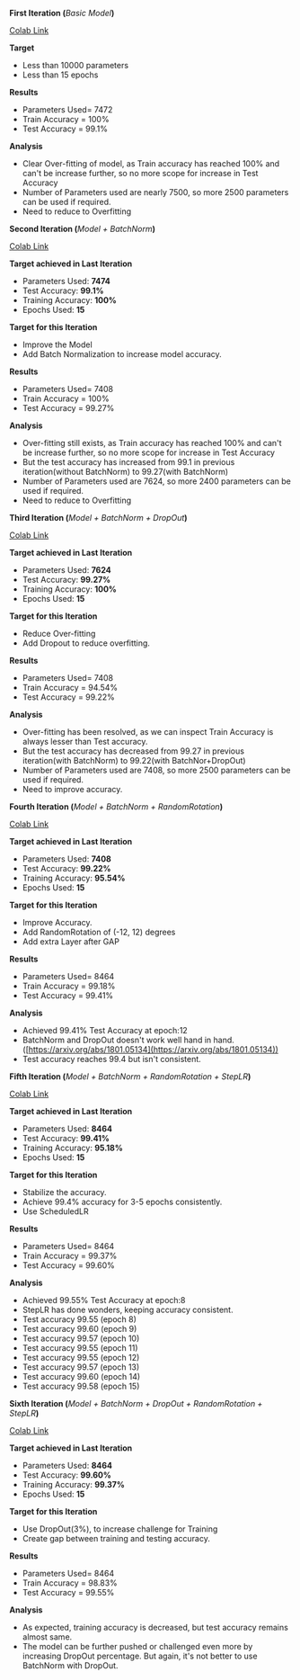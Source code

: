 **First Iteration (**_Basic Model_**)**

[Colab Link](https://github.com/abksyed/EVA4/blob/master/S5/EVA4_S5_Assignment_iter01.ipynb)

**Target**

- Less than 10000 parameters
- Less than 15 epochs

**Results**

- Parameters Used= 7472
- Train Accuracy = 100%
- Test Accuracy = 99.1%

**Analysis**

- Clear Over-fitting of model, as Train accuracy has reached 100% and can&#39;t be increase further, so no more scope for increase in Test Accuracy
- Number of Parameters used are nearly 7500, so more 2500 parameters can be used if required.
- Need to reduce to Overfitting

**Second Iteration (**_Model + BatchNorm_**)**

[Colab Link](https://github.com/abksyed/EVA4/blob/master/S5/EVA4_S5_Assignment_iter02.ipynb)

**Target achieved in Last Iteration**

- Parameters Used:  **7474**
- Test Accuracy:  **99.1%**
- Training Accuracy:  **100%**
- Epochs Used:  **15**

**Target for this Iteration**

- Improve the Model
- Add Batch Normalization to increase model accuracy.

**Results**

- Parameters Used= 7408
- Train Accuracy = 100%
- Test Accuracy = 99.27%

**Analysis**

- Over-fitting still exists, as Train accuracy has reached 100% and can&#39;t be increase further, so no more scope for increase in Test Accuracy
- But the test accuracy has increased from 99.1 in previous iteration(without BatchNorm) to 99.27(with BatchNorm)
- Number of Parameters used are 7624, so more 2400 parameters can be used if required.
- Need to reduce to Overfitting

**Third Iteration (**_Model + BatchNorm + DropOut_**)**

[Colab Link](https://github.com/abksyed/EVA4/blob/master/S5/EVA4_S5_Assignment_iter03.ipynb)

**Target achieved in Last Iteration**

- Parameters Used:  **7624**
- Test Accuracy:  **99.27%**
- Training Accuracy:  **100%**
- Epochs Used:  **15**

**Target for this Iteration**

- Reduce Over-fitting
- Add Dropout to reduce overfitting.

**Results**

- Parameters Used= 7408
- Train Accuracy = 94.54%
- Test Accuracy = 99.22%

**Analysis**

- Over-fitting has been resolved, as we can inspect Train Accuracy is always lesser than Test accuracy.
- But the test accuracy has decreased from 99.27 in previous iteration(with BatchNorm) to 99.22(with BatchNor+DropOut)
- Number of Parameters used are 7408, so more 2500 parameters can be used if required.
- Need to improve accuracy.

**Fourth Iteration (**_Model + BatchNorm + RandomRotation_**)**

[Colab Link](https://github.com/abksyed/EVA4/blob/master/S5/EVA4_S5_Assignment_iter04.ipynb)

**Target achieved in Last Iteration**

- Parameters Used:  **7408**
- Test Accuracy:  **99.22%**
- Training Accuracy:  **95.54%**
- Epochs Used:  **15**

**Target for this Iteration**

- Improve Accuracy.
- Add RandomRotation of (-12, 12) degrees
- Add extra Layer after GAP

**Results**

- Parameters Used= 8464
- Train Accuracy = 99.18%
- Test Accuracy = 99.41%

**Analysis**

- Achieved 99.41% Test Accuracy at epoch:12
- BatchNorm and DropOut doesn&#39;t work well hand in hand. ([https://arxiv.org/abs/1801.05134](https://arxiv.org/abs/1801.05134))
- Test accuracy reaches 99.4 but isn&#39;t consistent.

**Fifth Iteration (**_Model + BatchNorm + RandomRotation + StepLR_**)**

[Colab Link](https://github.com/abksyed/EVA4/blob/master/S5/EVA4_S5_Assignment_iter05.ipynb)

**Target achieved in Last Iteration**

- Parameters Used:  **8464**
- Test Accuracy:  **99.41%**
- Training Accuracy:  **95.18%**
- Epochs Used:  **15**

**Target for this Iteration**

- Stabilize the accuracy.
- Achieve 99.4% accuracy for 3-5 epochs consistently.
- Use ScheduledLR

**Results**

- Parameters Used= 8464
- Train Accuracy = 99.37%
- Test Accuracy = 99.60%

**Analysis**

- Achieved 99.55% Test Accuracy at epoch:8
- StepLR has done wonders, keeping accuracy consistent.
- Test accuracy 99.55 (epoch 8)
- Test accuracy 99.60 (epoch 9)
- Test accuracy 99.57 (epoch 10)
- Test accuracy 99.55 (epoch 11)
- Test accuracy 99.55 (epoch 12)
- Test accuracy 99.57 (epoch 13)
- Test accuracy 99.60 (epoch 14)
- Test accuracy 99.58 (epoch 15)

**Sixth Iteration (**_Model + BatchNorm + DropOut + RandomRotation + StepLR_**)**

[Colab Link](https://github.com/abksyed/EVA4/blob/master/S5/EVA4_S5_Assignment_iter06.ipynb)

**Target achieved in Last Iteration**

- Parameters Used:  **8464**
- Test Accuracy:  **99.60%**
- Training Accuracy:  **99.37%**
- Epochs Used:  **15**

**Target for this Iteration**

- Use DropOut(3%), to increase challenge for Training
- Create gap between training and testing accuracy.

**Results**

- Parameters Used= 8464
- Train Accuracy = 98.83%
- Test Accuracy = 99.55%

**Analysis**

- As expected, training accuracy is decreased, but test accuracy remains almost same.
- The model can be further pushed or challenged even more by increasing DropOut percentage. But again, it&#39;s not better to use BatchNorm with DropOut.
